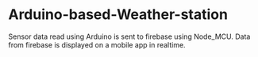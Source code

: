 # Arduino-based-Weather-station
Sensor data read using Arduino is sent to firebase using Node_MCU. Data from firebase is displayed on a mobile app in realtime. 
